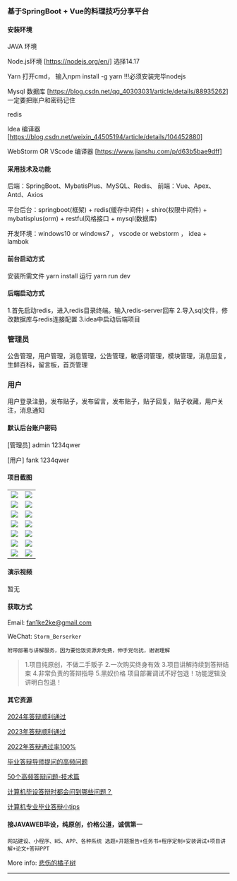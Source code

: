 ### 基于SpringBoot + Vue的料理技巧分享平台

#### 安装环境

JAVA 环境 

Node.js环境 [https://nodejs.org/en/] 选择14.17

Yarn 打开cmd， 输入npm install -g yarn !!!必须安装完毕nodejs

Mysql 数据库 [https://blog.csdn.net/qq_40303031/article/details/88935262] 一定要把账户和密码记住

redis

Idea 编译器 [https://blog.csdn.net/weixin_44505194/article/details/104452880]

WebStorm OR VScode 编译器 [https://www.jianshu.com/p/d63b5bae9dff]

#### 采用技术及功能

后端：SpringBoot、MybatisPlus、MySQL、Redis、
前端：Vue、Apex、Antd、Axios

平台后台：springboot(框架) + redis(缓存中间件) + shiro(权限中间件) + mybatisplus(orm) + restful风格接口 + mysql(数据库)

开发环境：windows10 or windows7 ， vscode or webstorm ， idea + lambok

#### 前台启动方式

安装所需文件 yarn install 
运行 yarn run dev

#### 后端启动方式

1.首先启动redis，进入redis目录终端。输入redis-server回车
2.导入sql文件，修改数据库与redis连接配置
3.idea中启动后端项目

### 管理员
公告管理，用户管理，消息管理，公告管理，敏感词管理，模块管理，消息回复，生鲜百科，留言板，首页管理

### 用户
用户登录注册，发布贴子，发布留言，发布贴子，贴子回复，贴子收藏，用户关注，消息通知

#### 默认后台账户密码

[管理员]
admin
1234qwer

[用户]
fank
1234qwer



#### 项目截图
|  |  |
|---------------------|---------------------|
| ![](https://fank-bucket-oss.oss-cn-beijing.aliyuncs.com/img/1733566191972.png) | ![](https://fank-bucket-oss.oss-cn-beijing.aliyuncs.com/img/1733566415786.png) |
| ![](https://fank-bucket-oss.oss-cn-beijing.aliyuncs.com/img/1733566599071.png) | ![](https://fank-bucket-oss.oss-cn-beijing.aliyuncs.com/img/1733566404248.png) |
| ![](https://fank-bucket-oss.oss-cn-beijing.aliyuncs.com/img/1733566477471.png) | ![](https://fank-bucket-oss.oss-cn-beijing.aliyuncs.com/img/1733566397169.png) |
| ![](https://fank-bucket-oss.oss-cn-beijing.aliyuncs.com/img/1733566460479.png) | ![](https://fank-bucket-oss.oss-cn-beijing.aliyuncs.com/img/1733566390351.png) |
| ![](https://fank-bucket-oss.oss-cn-beijing.aliyuncs.com/img/1733566452561.png) | ![](https://fank-bucket-oss.oss-cn-beijing.aliyuncs.com/img/1733566382377.png) |
| ![](https://fank-bucket-oss.oss-cn-beijing.aliyuncs.com/img/1733566435433.png) | ![](https://fank-bucket-oss.oss-cn-beijing.aliyuncs.com/img/1733566373826.png) |
| ![](https://fank-bucket-oss.oss-cn-beijing.aliyuncs.com/img/1733566425249.png) | ![](https://fank-bucket-oss.oss-cn-beijing.aliyuncs.com/img/1733566363370.png) |

#### 演示视频

暂无

#### 获取方式

Email: fan1ke2ke@gmail.com

WeChat: `Storm_Berserker`

`附带部署与讲解服务，因为要恰饭资源非免费，伸手党勿扰，谢谢理解`

> 1.项目纯原创，不做二手贩子 2.一次购买终身有效 3.项目讲解持续到答辩结束 4.非常负责的答辩指导 5.黑奴价格
项目部署调试不好包退！功能逻辑没讲明白包退！

#### 其它资源

[2024年答辩顺利通过](https://berserker287.github.io/2024/06/06/2024%E5%B9%B4%E7%AD%94%E8%BE%A9%E9%A1%BA%E5%88%A9%E9%80%9A%E8%BF%87/)

[2023年答辩顺利通过](https://berserker287.github.io/2023/06/14/2023%E5%B9%B4%E7%AD%94%E8%BE%A9%E9%A1%BA%E5%88%A9%E9%80%9A%E8%BF%87/)

[2022年答辩通过率100%](https://berserker287.github.io/2022/05/25/%E9%A1%B9%E7%9B%AE%E4%BA%A4%E6%98%93%E8%AE%B0%E5%BD%95/)

[毕业答辩导师提问的高频问题](https://berserker287.github.io/2023/06/13/%E6%AF%95%E4%B8%9A%E7%AD%94%E8%BE%A9%E5%AF%BC%E5%B8%88%E6%8F%90%E9%97%AE%E7%9A%84%E9%AB%98%E9%A2%91%E9%97%AE%E9%A2%98/)

[50个高频答辩问题-技术篇](https://berserker287.github.io/2023/06/13/50%E4%B8%AA%E9%AB%98%E9%A2%91%E7%AD%94%E8%BE%A9%E9%97%AE%E9%A2%98-%E6%8A%80%E6%9C%AF%E7%AF%87/)

[计算机毕设答辩时都会问到哪些问题？](https://www.zhihu.com/question/31020988)

[计算机专业毕业答辩小tips](https://zhuanlan.zhihu.com/p/145911029)


#### 接JAVAWEB毕设，纯原创，价格公道，诚信第一

`网站建设、小程序、H5、APP、各种系统 选题+开题报告+任务书+程序定制+安装调试+项目讲解+论文+答辩PPT`

More info: [悲伤的橘子树](https://berserker287.github.io/)
****
